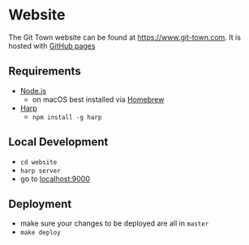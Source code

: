 # Website

The Git Town website can be found at <https://www.git-town.com>.
It is hosted with [GitHub pages](https://pages.github.com/)

## Requirements

* [Node.js](https://nodejs.org)
  * on macOS best installed via [Homebrew](https://brew.sh)
* [Harp](http://harpjs.com)
  * `npm install -g harp`

## Local Development

* `cd website`
* `harp server`
* go to [localhost:9000](http://localhost:9000)

## Deployment

* make sure your changes to be deployed are all in `master`
* `make deploy`
